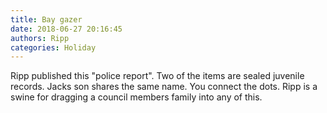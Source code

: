 ```yaml
---
title: Bay gazer
date: 2018-06-27 20:16:45
authors: Ripp
categories: Holiday
---
```


 Ripp published this "police report". Two of the items are sealed juvenile records. Jacks son shares the same name. You connect the dots. Ripp is a swine for dragging a council members family into any of this.